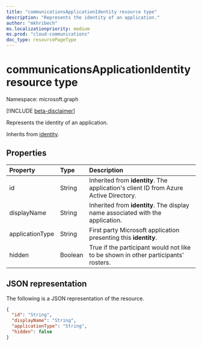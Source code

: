 ```yaml
--- 
title: "communicationsApplicationIdentity resource type"
description: "Represents the identity of an application."
author: "mkhribech"
ms.localizationpriority: medium
ms.prod: "cloud-communications"
doc_type: resourcePageType
---
```


# communicationsApplicationIdentity resource type

Namespace: microsoft.graph

[!INCLUDE [beta-disclaimer](../../includes/beta-disclaimer.md)]

Represents the identity of an application.

Inherits from [identity](identity.md).

## Properties

| Property                       | Type                        | Description                                                                                                                                       |
| :----------------------------- | :---------------------------| :-------------------------------------------------------------------------------------------------------------------------------------------------|
| id | String | Inherited from **identity**. The application's client ID from Azure Active Directory. |
| displayName | String | Inherited from **identity**. The display name associated with the application. |
| applicationType | String | First party Microsoft application presenting this **identity**. |
| hidden | Boolean | True if the participant would not like to be shown in other participants' rosters. |

## JSON representation

The following is a JSON representation of the resource.

<!-- {
  "blockType": "resource",
  "@odata.type": "microsoft.graph.communicationsApplicationIdentity",
  "optionalProperties": [
    "displayName",
    "applicationType",
    "hidden"
  ],
} -->
```json
{
  "id": "String",
  "displayName": "String",
  "applicationType": "String",
  "hidden": false
}
```